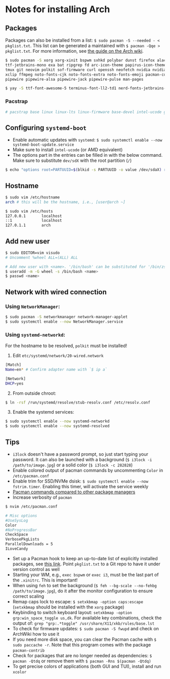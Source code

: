 # Notes for installing Arch

## Packages

Packages can also be installed from a list: `$ sudo pacman -S --needed - < pkglist.txt`. This list can be generated a maintained with `$ pacman -Qqe > pkglist.txt`. For more information, see [the guide on the Arch wiki](https://wiki.archlinux.org/title/Pacman/Tips_and_tricks#List_of_installed_packages).

```sh
$ sudo pacman -S xorg xorg-xinit bspwm sxhkd polybar dunst firefox alacritty feh rofi fzf \
ttf-jetbrains-mono exa bat ripgrep fd arc-icon-theme papirus-icon-theme zsh zsh-completions \
tmux git neovim polkit sof-firmware curl openssh neofetch nvidia nvidia-lts nvidia-settings reflector \
xclip ffmpeg noto-fonts-cjk noto-fonts-extra noto-fonts-emoji pacman-contrib libva-vdpau-driver \
pipewire pipewire-alsa pipewire-jack pipewire-pulse man-pages
```

```sh
$ yay -S ttf-font-awesome-5 terminus-font-ll2-td1 nerd-fonts-jetbrains-mono
```

### Pacstrap

```sh
# pacstrap base linux linux-lts linux-firmware base-devel intel-ucode gvim
```

## Configuring `systemd-boot`

* Enable automatic updates with `systemd`: `$ sudo systemctl enable --now systemd-boot-update.service`
* Make sure to install `intel-ucode` (or AMD equivalent)
* The options part in the entries can be filled in with the below command. Make sure to substitute `dev/sdX` with the root partition (`/`)

```sh
$ echo "options root=PARTUUID=$(blkid -s PARTUUID -o value /dev/sdaX) rw" >> /boot/loader/entries/arch.conf
```

## Hostname

```sh
$ sudo vim /etc/hostname
arch # this will be the hostname, i.e., [user@arch ~]
```

```sh
$ sudo vim /etc/hosts
127.0.0.1       localhost
::1             localhost
127.0.1.1       arch
```

## Add new user

```sh
$ sudo EDITOR=vim visudo
# Uncomment %wheel ALL=(ALL) ALL

# Add new user with <name>. '/bin/bash' can be substituted for '/bin/zsh' if installed
$ useradd -m -G wheel -s /bin/bash <name>
$ passwd <name>
```

## Network with wired connection

### Using `NetworkManager`:

```sh
$ sudo pacman -S networkmanager network-manager-applet
$ sudo systemctl enable --now NetworkManager.service
```

### Using `systemd-networkd`:

For the hostname to be resolved, `polkit` must be installed!

1.  Edit `etc/systemd/network/20-wired.network`

```sh
[Match]
Name=en* # Confirm adapter name with `$ ip a`

[Network]
DHCP=yes
```

2.  From outside chroot:

```sh
$ ln -rsf /run/systemd/resolve/stub-resolv.conf /etc/resolv.conf
```

3.  Enable the systemd services:

```sh
$ sudo systemctl enable --now systemd-networkd
$ sudo systemctl enable --now systemd-resolved
```

## Tips

* `i3lock` doesn't have a password prompt, so just start typing your password. It can also be launched with a background (`$ i3lock -i /path/to/image.jpg`) or a solid color (`$ i3lock -c 282828`)
* Enable colored output of pacman commands by uncommenting `Color` in `/etc/pacman.conf`
* Enable trim for SSD/NVMe dsisk: `$ sudo systemctl enable --now fstrim.timer`. Enabling this timer, will activate the service weekly
* [Pacman commands compared to other package managers](https://wiki.archlinux.org/title/Pacman/Rosetta)
* Increase verbosity of `pacman`
```sh
$ nvim /etc/pacman.conf

# Misc options
#UseSysLog
Color
#NoProgressBar
CheckSpace
VerbosePkgLists
ParallelDownloads = 5
ILoveCandy
```

* Set up a Pacman hook to keep an up-to-date list of explicitly installed packages, see [this link](https://wiki.archlinux.org/title/Pacman/Tips_and_tricks#List_of_installed_packages). Point `pkglist.txt` to a Git repo to have it under version control as well
* Starting your WM, e.g., `exec bspwm` or `exec i3`, must be the last part of the `.xinitrc`. This is important!
* When using `feh` to set the background (`$ feh --bg-scale --no-fehbg /path/to/image.jpg`), do it after the monitor configuration to ensure correct scaling
* Remap caps lock to escape: `$ setxkbmap -option caps:escape` (`setxkbmap` should be installed with the `xorg` package)
* Keybinding to switch keyboard layout: `setxkbmap -option grp:win_space_toggle us,dk`. For available key combinations, check the output of: `grep "grp:.*toggle" /usr/share/X11/xkb/rules/base.lst`
* To check for firmware updates: `$ sudo pacman -S fwupd` and check on ArchWiki how to use it
* If you need more disk space, you can clear the Pacman cache with `$ sudo paccache -r`. Note that this program comes with the package `pacman-contrib`
* Check for packages that are no longer needed as dependencies: `$ pacman -Qtdq` or remove them with `$ pacman -Rns $(pacman -Qtdq)`
* To get precise colors of applications (both GUI and TUI), install and run `xcolor`


